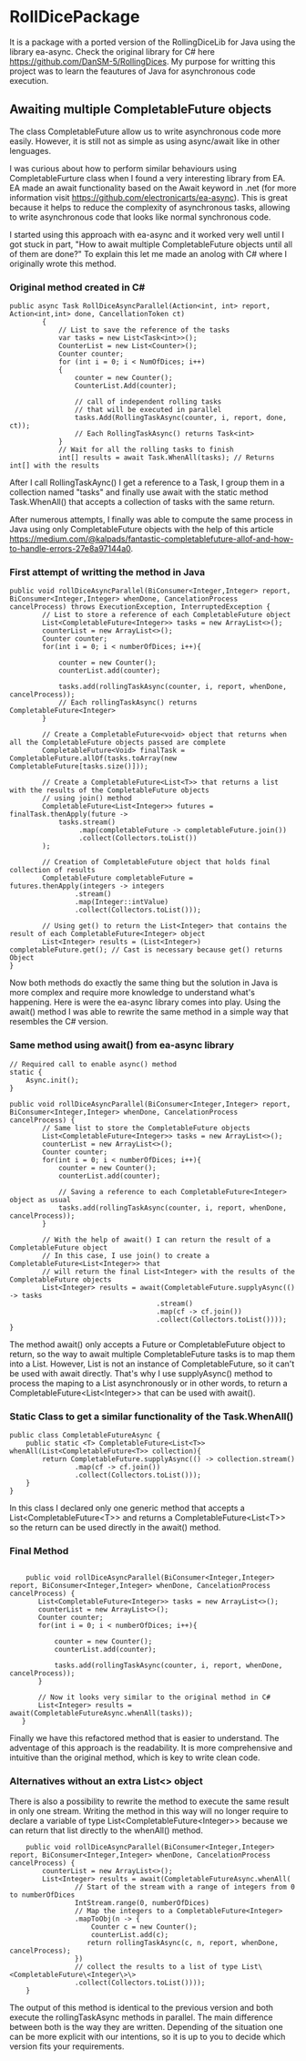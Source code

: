 # RollDicePackage
It is a package with a ported version of the RollingDiceLib for Java using the library ea-async. Check the original library for C# here https://github.com/DanSM-5/RollingDices.
My purpose for writting this project was to learn the feautures of Java for asynchronous code execution.

## Awaiting multiple CompletableFuture objects

The class CompletableFuture allow us to write asynchronous code more easily. However, it is still not as simple as using async/await like in other lenguages.

I was curious about how to perform similar behaviours using CompletableFurture class when I found a very interesting library from EA. EA made an await functionality based on the Await keyword in .net (for more information visit https://github.com/electronicarts/ea-async).
This is great because it helps to reduce the complexity of asynchronous tasks, allowing to write asynchronous code that looks like normal synchronous code.

I started using this approach with ea-async and it worked very well until I got stuck in part, "How to await multiple CompletableFuture objects until all of them are done?"
To explain this let me made an anolog with C# where I originally wrote this method.

### Original method created in C#
```
public async Task RollDiceAsyncParallel(Action<int, int> report, Action<int,int> done, CancellationToken ct)
        {
            // List to save the reference of the tasks
            var tasks = new List<Task<int>>();
            CounterList = new List<Counter>();
            Counter counter;
            for (int i = 0; i < NumOfDices; i++)
            {
                counter = new Counter();
                CounterList.Add(counter);

                // call of independent rolling tasks
                // that will be executed in parallel
                tasks.Add(RollingTaskAsync(counter, i, report, done, ct));
                // Each RollingTaskAsync() returns Task<int>
            }
            // Wait for all the rolling tasks to finish
            int[] results = await Task.WhenAll(tasks); // Returns int[] with the results
```
After I call RollingTaskAync() I get a reference to a Task<int>, I group them in a collection named "tasks" and finally use await with the static method Task.WhenAll() that accepts a collection of tasks with the same return.

After numerous attempts, I finally was able to compute the same process in Java using only CompletableFuture objects with the help of this article https://medium.com/@kalpads/fantastic-completablefuture-allof-and-how-to-handle-errors-27e8a97144a0.

### First attempt of writting the method in Java
```
public void rollDiceAsyncParallel(BiConsumer<Integer,Integer> report, BiConsumer<Integer,Integer> whenDone, CancelationProcess cancelProcess) throws ExecutionException, InterruptedException {
        // List to store a reference of each CompletableFuture object
        List<CompletableFuture<Integer>> tasks = new ArrayList<>();
        counterList = new ArrayList<>();
        Counter counter;
        for(int i = 0; i < numberOfDices; i++){

            counter = new Counter();
            counterList.add(counter);

            tasks.add(rollingTaskAsync(counter, i, report, whenDone, cancelProcess));
            // Each rollingTaskAsync() returns CompletableFuture<Integer>
        }

        // Create a CompletableFuture<void> object that returns when all the CompletableFuture objects passed are complete
        CompletableFuture<Void> finalTask = CompletableFuture.allOf(tasks.toArray(new CompletableFuture[tasks.size()]));

        // Create a CompletableFuture<List<T>> that returns a list with the results of the CompletableFuture objects
        // using join() method
        CompletableFuture<List<Integer>> futures = finalTask.thenApply(future ->
            tasks.stream()
                 .map(completableFuture -> completableFuture.join())
                 .collect(Collectors.toList())
        );
        
        // Creation of CompletableFuture object that holds final collection of results
        CompletableFuture completableFuture = futures.thenApply(integers -> integers
                .stream()
                .map(Integer::intValue)
                .collect(Collectors.toList()));

        // Using get() to return the List<Integer> that contains the result of each CompletableFuture<Integer> object
        List<Integer> results = (List<Integer>) completableFuture.get(); // Cast is necessary because get() returns Object
}
```

Now both methods do exactly the same thing but the solution in Java is more complex and require more knowledge to understand what's happening.
Here is were the ea-async library comes into play. Using the await() method I was able to rewrite the same method in a simple way that resembles the C# version.

### Same method using await() from ea-async library 
```
// Required call to enable async() method
static {
    Async.init();
}

public void rollDiceAsyncParallel(BiConsumer<Integer,Integer> report, BiConsumer<Integer,Integer> whenDone, CancelationProcess cancelProcess) {
        // Same list to store the CompletableFuture objects
        List<CompletableFuture<Integer>> tasks = new ArrayList<>();
        counterList = new ArrayList<>();
        Counter counter;
        for(int i = 0; i < numberOfDices; i++){
            counter = new Counter();
            counterList.add(counter);

            // Saving a reference to each CompletableFuture<Integer> object as usual 
            tasks.add(rollingTaskAsync(counter, i, report, whenDone, cancelProcess));
        }

        // With the help of await() I can return the result of a CompletableFuture object
        // In this case, I use join() to create a CompletableFuture<List<Integer>> that 
        // will return the final List<Integer> with the results of the CompletableFuture objects
        List<Integer> results = await(CompletableFuture.supplyAsync(() -> tasks
                                    .stream()
                                    .map(cf -> cf.join())
                                    .collect(Collectors.toList())));
}
```

The method await() only accepts a Future or CompletableFuture object to return, so the way to await multiple CompletableFuture tasks is to map them into
a List<T>. However, List<T> is not an instance of CompletableFuture, so it can't be used with await directly. That's why I use supplyAsync() method
to process the maping to a List<T> asynchronously or in other words, to return a CompletableFuture\<List\<Integer\>\> that can be used with await().
        
### Static Class to get a similar functionality of the Task.WhenAll()

```
public class CompletableFutureAsync {
    public static <T> CompletableFuture<List<T>> whenAll(List<CompletableFuture<T>> collection){
        return CompletableFuture.supplyAsync(() -> collection.stream()
                .map(cf -> cf.join())
                .collect(Collectors.toList()));
    }
}

```

In this class I declared only one generic method that accepts a List\<CompletableFuture\<T\>\> and returns a CompletableFuture\<List\<T\>\> so the return can be used directly in the await() method.
        
 ### Final Method
 
 ```
 
     public void rollDiceAsyncParallel(BiConsumer<Integer,Integer> report, BiConsumer<Integer,Integer> whenDone, CancelationProcess cancelProcess) {
        List<CompletableFuture<Integer>> tasks = new ArrayList<>();
        counterList = new ArrayList<>();
        Counter counter;
        for(int i = 0; i < numberOfDices; i++){

            counter = new Counter();
            counterList.add(counter);

            tasks.add(rollingTaskAsync(counter, i, report, whenDone, cancelProcess));
        }

        // Now it looks very similar to the original method in C# 
        List<Integer> results = await(CompletableFutureAsync.whenAll(tasks));
    }
 
 ```

Finally we have this refactored method that is easier to understand. 
The adventage of this approach is the readability. It is more comprehensive and intuitive than the original method, which is key to write clean code.

### Alternatives without an extra List\<\> object

There is also a possibility to rewrite the method to execute the same result in only one stream. Writing the method in this way will no longer require to declare a variable of type List\<CompletableFuture\<Integer\>\> because we can return that list directly to the whenAll() method.

```
    public void rollDiceAsyncParallel(BiConsumer<Integer,Integer> report, BiConsumer<Integer,Integer> whenDone, CancelationProcess cancelProcess) {
        counterList = new ArrayList<>();
        List<Integer> results = await(CompletableFutureAsync.whenAll(
                // Start of the stream with a range of integers from 0 to numberOfDices
                IntStream.range(0, numberOfDices)
                // Map the integers to a CompletableFuture<Integer>
                .mapToObj(n -> {
                    Counter c = new Counter();
                    counterList.add(c);
                   return rollingTaskAsync(c, n, report, whenDone, cancelProcess);
                })
                // collect the results to a list of type List\<CompletableFuture\<Integer\>\>
                .collect(Collectors.toList())));
    }
```

The output of this method is identical to the previous version and both execute the rollingTaskAsync methods in parallel. The main difference between both is the way they are written. Depending of the situation one can be more explicit with our intentions, so it is up to you to decide which version fits your requirements.

